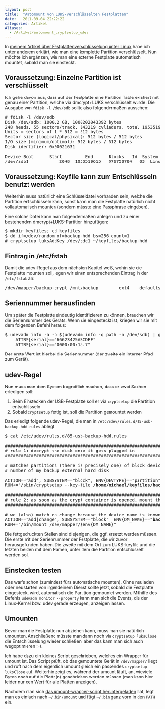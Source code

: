 ```yaml
---
layout: post
title:  "Automount von LUKS-verschlüsselten Festplatten"
date:   2011-09-04 22:22:22
categories: Artikel
Aliases:
  - /Artikel/automount_cryptsetup_udev
---
```



<p>
In <a href="/Artikel/Festplattenverschluesselung_unter_Linux">meinem Artikel
über Festplattenverschlüsselung unter Linux</a> habe ich unter anderem erklärt,
wie man eine komplette Partition verschlüsselt. Nun möchte ich ergänzen, wie
man eine externe Festplatte automatisch mountet, sobald man sie einsteckt.
</p>

<h2>Voraussetzung: Einzelne Partition ist verschlüsselt</h2>

<p>
Ich gehe davon aus, dass auf der Festplatte eine Partition Table existiert mit
genau einer Partition, welche via dmcrypt+LUKS verschlüsselt wurde. Die Ausgabe
von <code>fdisk -l /dev/sdb</code> sollte also folgendermaßen aussehen:
</p>

<pre>
# fdisk -l /dev/sdb
Disk /dev/sdb: 1000.2 GB, 1000202043392 bytes
248 heads, 55 sectors/track, 143219 cylinders, total 1953519616 sectors
Units = sectors of 1 * 512 = 512 bytes
Sector size (logical/physical): 512 bytes / 512 bytes
I/O size (minimum/optimal): 512 bytes / 512 bytes
Disk identifier: 0x00021631

Device Boot      Start         End      Blocks   Id  System
/dev/sdb1            2048  1953519615   976758784   83  Linux
</pre>

<h2>Voraussetzung: Keyfile kann zum Entschlüsseln benutzt werden</h2>

<p>
Weiterhin muss natürlich eine Schlüsseldatei vorhanden sein, welche die
Partition entschlüsseln kann, sonst kann man die Festplatte natürlich nicht
vollautomatisch mounten (sondern müsste eine Passphrase eingeben).
</p>

<p>
Eine solche Datei kann man folgendermaßen anlegen und zu einer bestehenden
dmcrypt+LUKS-Partition hinzufügen:
</p>

<pre>
$ mkdir keyfiles; cd keyfiles
$ dd if=/dev/random of=backup-hdd bs=256 count=1
# cryptsetup luksAddKey /dev/sdc1 ~/keyfiles/backup-hdd
</pre>

<h2>Eintrag in /etc/fstab</h2>

<p>
Damit die udev-Regel aus dem nächsten Kapitel weiß, wohin sie die Festplatte
mounten soll, legen wir einen entsprechenden Eintrag in der <code>/etc/fstab</code>
an:
</p>

<pre>
/dev/mapper/backup-crypt /mnt/backup		ext4	defaults,user,users	0	0
</pre>

<h2>Seriennummer herausfinden</h2>

<p>
Um später die Festplatte eindeutig identifizieren zu können, brauchen wir die
Seriennummer des Geräts. Wenn sie eingesteckt ist, kriegen wir sie mit dem
folgenden Befehl heraus:
</p>

<pre>
$ udevadm info -a -p $(udevadm info -q path -n /dev/sdb) | grep serial
    ATTRS{serial}=="66623425ABCDEF"
    ATTRS{serial}=="0000:00:1a.7"
</pre>

<p>
Der erste Wert ist hierbei die Seriennummer (der zweite ein interner Pfad zum
Gerät).
</p>

<h2>udev-Regel</h2>

<p>
Nun muss man dem System begreiflich machen, dass er zwei Sachen erledigen soll:
</p>

<ol>
<li>Beim Einstecken der USB-Festplatte soll er via <code>cryptsetup</code> die Partition entschlüsseln</li>
<li>Sobald <code>cryptsetup</code> fertig ist, soll die Partition gemountet werden</li>
</ol>

<p>
Das erledigt folgende udev-Regel, die man in
<code>/etc/udev/rules.d/85-usb-backup-hdd.rules</code> ablegt:
</p>

<pre>
$ cat /etc/udev/rules.d/85-usb-backup-hdd.rules 

##################################################################################
# rule 1: decrypt the disk once it gets plugged in
##################################################################################

# matches partitions (there is precisely one) of block devices with the serial
# number of my backup external hard disk

ACTION=="add", SUBSYSTEM=="block", ENV{DEVTYPE}=="partition", ATTRS{serial}=="<strong>66623425ABCDEF</strong>", \
RUN+="/sbin/cryptsetup --key-file <strong>/home/michael/keyfiles/backup-hdd</strong> luksOpen $env{DEVNAME} <strong>backup-crypt</strong>"

##################################################################################
# rule 2: as soon as the crypt container is opened, mount the filesystem inside it
##################################################################################

# we (also) match on change because the device name is known only after some time
ACTION=="add|change", SUBSYSTEM=="block", ENV{DM_NAME}=="<strong>backup-crypt</strong>", \
RUN+="/bin/mount /dev/mapper/$env{DM_NAME}"
</pre>

<p>
Die fettgedruckten Stellen sind diejenigen, die ggf. ersetzt werden müssen. Die
erste mit der Seriennummer der Festplatte, die wir zuvor herausgefunden haben.
Die zweite mit dem Ort zum LUKS-keyfile und die letzten beiden mit dem Namen,
unter dem die Partition entschlüsselt werden soll.
</p>

<h2>Einstecken testen</h2>

<p>
Das war’s schon (zumindest fürs automatische mounten). Ohne neuladen oder
neustarten von irgendeinem Dienst sollte jetzt, sobald die Festplatte
eingesteckt wird, automatisch die Partition gemountet werden. Mithilfe des
Befehls <code>udevadm monitor --property</code> kann man sich die Events, die der
Linux-Kernel bzw. udev gerade erzeugen, anzeigen lassen.
</p>

<h2>Umounten</h2>

<p>
Bevor man die Festplatte nun abziehen kann, muss man sie natürlich umounten.
Anschließend müsste man dann noch via <code>cryptsetup luksClose</code> die
Entschlüsselung wieder schließen, aber das kann man sich auch wegoptimieren
:-).
</p>

<p>
Ich habe dazu ein kleines Script geschrieben, welches ein Wrapper für umount
ist. Das Script prüft, ob das gemountete Gerät in <code>/dev/mapper/</code> liegt
und ruft nach dem eigentlich umount gleich ein passendes <code>cryptsetup
luksClose</code> auf. Weiterhin zeigt es, während der umount läuft, an, wieviele
Bytes noch auf die Platte(n) geschrieben werden müssen (man kann hier leider
nur den Wert für alle Platten anzeigen).
</p>

<p>
Nachdem man sich <a href="/umount.pl">das umount-wrapper-script
heruntergeladen</a> hat, legt man es einfach nach <code>~/.bin/umount</code> und
fügt <code>~/.bin</code> ganz vorn in den <code>PATH</code> ein.
</p>

